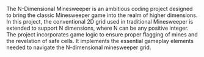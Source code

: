 The N-Dimensional Minesweeper is an ambitious coding project designed to bring the classic Minesweeper 
game into the realm of higher dimensions. In this project, the conventional 2D grid used in traditional Minesweeper 
is extended to support N dimensions, where N can be any positive integer. The project incorporates game logic to 
ensure proper flagging of mines and the revelation of safe cells. It implements the essential gameplay elements 
needed to navigate the N-dimensional minesweeper grid.
